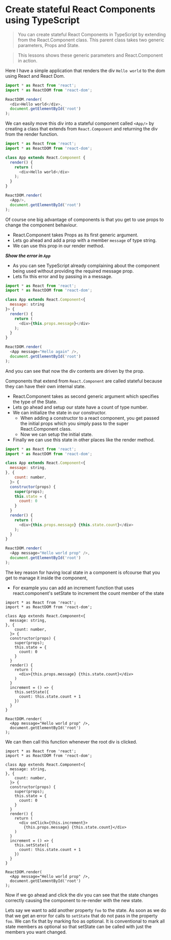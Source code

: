 # Create stateful React Components using TypeScript

> You can create stateful React Components in TypeScript by extending from the React.Component class. This parent class takes two generic parameters, Props and State.

> This lessons shows these generic parameters and React.Component in action.

Here I have a simple application that renders the div `Hello world` to the dom using React and React Dom.
```js
import * as React from 'react';
import * as ReactDOM from 'react-dom';

ReactDOM.render(
  <div>Hello world</div>,
  document.getElementById('root')
);
```

We can easily move this div into a stateful component called `<App/>` by creating a class that extends from `React.Component` and returning the div from the render function.

```js
import * as React from 'react';
import * as ReactDOM from 'react-dom';

class App extends React.Component {
  render() {
    return (
      <div>Hello world</div>
    );
  }
}

ReactDOM.render(
  <App/>,
  document.getElementById('root')
);
```

Of course one big advantage of components is that you get to use props to change the component behaviour. 

* React.Component takes Props as its first generic argument. 
* Lets go ahead and add a prop with a member `message` of type string. 
* We can use this prop in our render method. 

***Show the error in `App`***
* As you can see TypeScript already complaining about the component being used without providing the required message prop.
* Lets fix this error and by passing in a message. 

```js
import * as React from 'react';
import * as ReactDOM from 'react-dom';

class App extends React.Component<{
  message: string
}> {
  render() {
    return (
      <div>{this.props.message}</div>
    );
  }
}

ReactDOM.render(
  <App message="Hello again" />,
  document.getElementById('root')
);
```

And you can see that now the div contents are driven by the prop. 

Components that extend from `React.Component` are called stateful because they can have their own internal state. 

* React.Component takes as second generic argument which specifies the type of the State. 
* Lets go ahead and setup our state have a count of type number. 
* We can initialize the state in our constructor. 
  * When adding a constructor to a react component, you get passed the initial props which you simply pass to the super React.Component class. 
  * Now we can setup the initial state.
* Finally we can use this state in other places like the render method.

```js
import * as React from 'react';
import * as ReactDOM from 'react-dom';

class App extends React.Component<{
  message: string,
}, {
    count: number,
  }> {
  constructor(props) {
    super(props);
    this.state = {
      count: 0
    }
  }
  render() {
    return (
      <div>{this.props.message} {this.state.count}</div>
    );
  }
}

ReactDOM.render(
  <App message="Hello world prop" />,
  document.getElementById('root')
);
```

The key reason for having local state in a component is ofcourse that you get to manage it inside the component, 

* For example you can add an increment function that uses react.component's setState to increment the count member of the state 

```
import * as React from 'react';
import * as ReactDOM from 'react-dom';

class App extends React.Component<{
  message: string,
}, {
    count: number,
  }> {
  constructor(props) {
    super(props);
    this.state = {
      count: 0
    }
  }
  render() {
    return (
      <div>{this.props.message} {this.state.count}</div>
    )
  }
  increment = () => {
    this.setState({
      count: this.state.count + 1
    })
  }
}

ReactDOM.render(
  <App message="Hello world prop" />,
  document.getElementById('root')
);
```

We can then call this function whenever the root div is clicked. 

```
import * as React from 'react';
import * as ReactDOM from 'react-dom';

class App extends React.Component<{
  message: string,
}, {
    count: number,
  }> {
  constructor(props) {
    super(props);
    this.state = {
      count: 0
    }
  }
  render() {
    return (
      <div onClick={this.increment}>
        {this.props.message} {this.state.count}</div>
    )
  }
  increment = () => {
    this.setState({
      count: this.state.count + 1
    })
  }
}

ReactDOM.render(
  <App message="Hello world prop" />,
  document.getElementById('root')
);
```

Now if we go ahead and click the div you can see that the state changes correctly causing the component to re-render with the new state.

Lets say we want to add another property `foo` to the state. As soon as we do that we get an error for calls to `setState` that do not pass in the property `foo`. We can fix that by marking foo as optional. It is conventional to mark all state members as optional so that setState can be called with just the members you want changed.